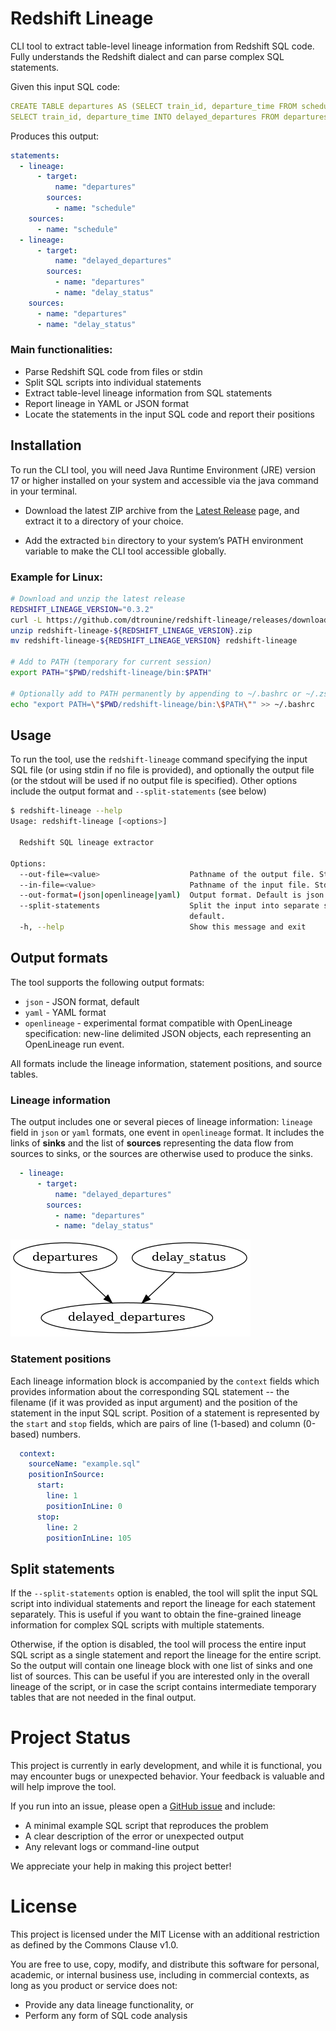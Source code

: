 # Redshift Lineage

CLI tool to extract table-level lineage information from Redshift SQL code.
Fully understands the Redshift dialect and can parse complex SQL statements.

Given this input SQL code:
```yaml
CREATE TABLE departures AS (SELECT train_id, departure_time FROM schedule);
SELECT train_id, departure_time INTO delayed_departures FROM departures JOIN delay_status USING(train_id)  
```

Produces this output:
```yaml
statements:
  - lineage:
      - target:
          name: "departures"
        sources:
          - name: "schedule"
    sources:
      - name: "schedule"
  - lineage:
      - target:
          name: "delayed_departures"
        sources:
          - name: "departures"
          - name: "delay_status"
    sources:
      - name: "departures"
      - name: "delay_status"
```

### Main functionalities:

- Parse Redshift SQL code from files or stdin
- Split SQL scripts into individual statements
- Extract table-level lineage information from SQL statements
- Report lineage in YAML or JSON format
- Locate the statements in the input SQL code and report their positions

## Installation

To run the CLI tool, you will need Java Runtime Environment (JRE) version 17 or higher installed on your 
system and accessible via the java command in your terminal.

- Download the latest ZIP archive from the [Latest Release](https://github.com/dtrounine/redshift-lineage/releases/latest)
page, and extract it to a directory of your choice.

- Add the extracted `bin` directory to your system’s PATH environment variable to make the CLI tool accessible globally.

### Example for Linux:

```bash
# Download and unzip the latest release
REDSHIFT_LINEAGE_VERSION="0.3.2"
curl -L https://github.com/dtrounine/redshift-lineage/releases/download/${REDSHIFT_LINEAGE_VERSION}/redshift-lineage-${REDSHIFT_LINEAGE_VERSION}.zip
unzip redshift-lineage-${REDSHIFT_LINEAGE_VERSION}.zip
mv redshift-lineage-${REDSHIFT_LINEAGE_VERSION} redshift-lineage

# Add to PATH (temporary for current session)
export PATH="$PWD/redshift-lineage/bin:$PATH"

# Optionally add to PATH permanently by appending to ~/.bashrc or ~/.zshrc
echo "export PATH=\"$PWD/redshift-lineage/bin:\$PATH\"" >> ~/.bashrc
```

## Usage

To run the tool, use the `redshift-lineage` command specifying the input SQL file (or using stdin if no file is provided), 
and optionally the output file (or the stdout will be used if no output file is specified). Other options include the 
output format and `--split-statements` (see below)

```bash
$ redshift-lineage --help
Usage: redshift-lineage [<options>]

  Redshift SQL lineage extractor

Options:
  --out-file=<value>                    Pathname of the output file. Stdout by default.
  --in-file=<value>                     Pathname of the input file. Stdin by default.
  --out-format=(json|openlineage|yaml)  Output format. Default is json.
  --split-statements                    Split the input into separate statements for processing. Output the lineage for each statement separately. This option is disabled by
                                        default.
  -h, --help                            Show this message and exit

```

## Output formats

The tool supports the following output formats:
- `json` - JSON format, default
- `yaml` - YAML format
- `openlineage` - experimental format compatible with OpenLineage specification: new-line delimited JSON objects, each representing an OpenLineage run event.

All formats include the lineage information, statement positions, and source tables.

### Lineage information

The output includes one or several pieces of lineage information: `lineage` field in `json` or `yaml` formats, one event
in `openlineage` format. It includes the links of **sinks** and the list of **sources** representing the data flow
from sources to sinks, or the sources are otherwise used to produce the sinks.

```yaml
  - lineage:
      - target:
          name: "delayed_departures"
        sources:
          - name: "departures"
          - name: "delay_status"
```

![Lineage](docs/readme-graph-1.png)

### Statement positions

Each lineage information block is accompanied by the `context` fields which provides information about the corresponding
SQL statement -- the filename (if it was provided as input argument) and the position of the statement in the input 
SQL script. Position of a statement is represented by the `start` and `stop` fields, 
which are pairs of line (1-based) and column (0-based) numbers.

```yaml
  context:
    sourceName: "example.sql"
    positionInSource:
      start:
        line: 1
        positionInLine: 0
      stop:
        line: 2
        positionInLine: 105
```

## Split statements

If the `--split-statements` option is enabled, the tool will split the input SQL script into individual statements and
report the lineage for each statement separately. This is useful if you want to obtain the fine-grained lineage 
information for complex SQL scripts with multiple statements.

Otherwise, if the option is disabled, the tool will process the entire input SQL script as a single statement 
and report the lineage for the entire script. So the output will contain one lineage block with one list of sinks
and one list of sources. This can be useful if you are interested only in the overall lineage of the script, or in case
the script contains intermediate temporary tables that are not needed in the final output.

# Project Status

This project is currently in early development, and while it is functional, you may encounter bugs or 
unexpected behavior. Your feedback is valuable and will help improve the tool.

If you run into an issue, please open a [GitHub issue](https://github.com/dtrounine/redshift-lineage/issues) 
and include:

- A minimal example SQL script that reproduces the problem
- A clear description of the error or unexpected output
- Any relevant logs or command-line output

We appreciate your help in making this project better!

# License

This project is licensed under the MIT License with an additional restriction as defined by the Commons Clause v1.0.

You are free to use, copy, modify, and distribute this software for personal, academic, or internal business use,
including in commercial contexts, as long as you product or service does not:

- Provide any data lineage functionality, or
- Perform any form of SQL code analysis
